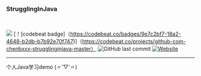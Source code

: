### StrugglingInJava
<div>    
<br/>

![](https://img.shields.io/badge/language-java-orange.svg)
[！[codebeat badge]（https://codebeat.co/badges/9e7c2bf7-18a2-4648-b2db-b7b92e70f747)]（https://codebeat.co/projects/github-com-chenbxxx-strugglinginjava-master）
![GitHub last commit](https://img.shields.io/github/last-commit/google/skia.svg)
[![Website](https://img.shields.io/website-chenbxxx-down-green-red/https/shields.io.svg?label=my-blog)](chenbxxx.top)    

</div>

---

个人Java学习demo  (〃'▽'〃)

